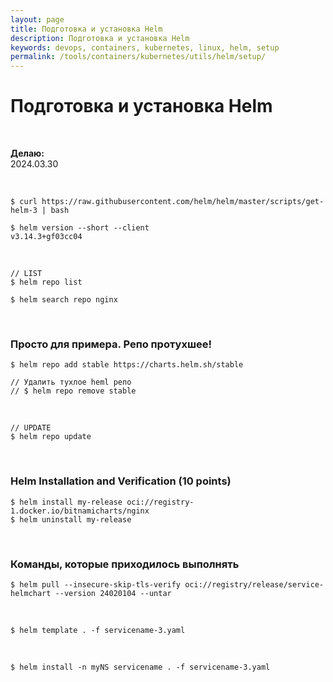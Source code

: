 ```yaml
---
layout: page
title: Подготовка и установка Helm
description: Подготовка и установка Helm
keywords: devops, containers, kubernetes, linux, helm, setup
permalink: /tools/containers/kubernetes/utils/helm/setup/
---
```


# Подготовка и установка Helm

<br/>

**Делаю:**  
2024.03.30

<br/>

```
$ curl https://raw.githubusercontent.com/helm/helm/master/scripts/get-helm-3 | bash

$ helm version --short --client
v3.14.3+gf03cc04
```

<br/>

```
// LIST
$ helm repo list
```

```
$ helm search repo nginx
```

<br/>

### Просто для примера. Репо протухшее!

```
$ helm repo add stable https://charts.helm.sh/stable

// Удалить тухлое heml репо
// $ helm repo remove stable
```

<br/>

```
// UPDATE
$ helm repo update
```

<br/>

### Helm Installation and Verification (10 points)

```
$ helm install my-release oci://registry-1.docker.io/bitnamicharts/nginx
$ helm uninstall my-release
```

<br/>

### Команды, которые приходилось выполнять

```
$ helm pull --insecure-skip-tls-verify oci://registry/release/service-helmchart --version 24020104 --untar
```

<br/>

```
$ helm template . -f servicename-3.yaml
```

<br/>

```
$ helm install -n myNS servicename . -f servicename-3.yaml
```
